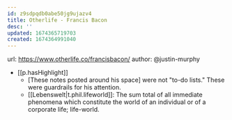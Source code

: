 ```yaml
---
id: z9sdpqdb0abe50jg9ujazv4
title: Otherlife - Francis Bacon
desc: ''
updated: 1674365719703
created: 1674364991040
---
```


url: https://www.otherlife.co/francisbacon/
author: @justin-murphy

- [[p.hasHighlight]]
  - [These notes posted around his space] were not "to-do lists." These were guardrails for his attention.
  - [[Lebenswelt|t.phil.lifeworld]]: The sum total of all immediate phenomena which constitute the world of an individual or of a corporate life; life-world.